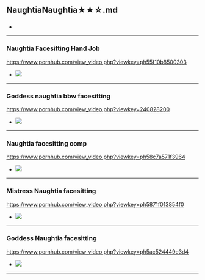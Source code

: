 ## NaughtiaNaughtia★★☆.md
### 

- ![]()
---
### Naughtia Facesitting Hand Job
https://www.pornhub.com/view_video.php?viewkey=ph55f10b8500303
- ![](https://di.phncdn.com/videos/201509/10/56983941/original/(m=ecuKGgaaaa)(mh=clOjvKtaF8Ylykys)5.jpg)
---
### Goddess naughtia bbw facesitting
https://www.pornhub.com/view_video.php?viewkey=240828200
- ![](https://di.phncdn.com/videos/201506/01/49836141/original/(m=ecuKGgaaaa)(mh=WOIkhC0xzeCYnsGI)4.jpg)
---
### Naughtia facesitting comp
https://www.pornhub.com/view_video.php?viewkey=ph58c7a571f3964
- ![](https://di.phncdn.com/videos/201703/14/109562242/original/(m=ecuKGgaaaa)(mh=KMXK-F91DROJO6hq)1.jpg)
---
### Mistress Naughtia facesitting
https://www.pornhub.com/view_video.php?viewkey=ph5871f013854f0
- ![](https://di.phncdn.com/videos/201701/08/101613842/original/(m=ecuKGgaaaa)(mh=e-dFyJe35cLGP52h)1.jpg)
---
### Goddess Naughtia facesitting
https://www.pornhub.com/view_video.php?viewkey=ph5ac524449e3d4
- ![](https://di.phncdn.com/videos/201804/04/160818232/original/(m=ecuKGgaaaa)(mh=zSlMdqpY0Lp-_Rgz)8.jpg)
---
